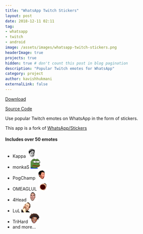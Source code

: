 ```yaml
---
title: "WhatsApp Twitch Stickers"
layout: post
date: 2018-12-11 02:11
tag:
- whatsapp
- twitch
- android
image: /assets/images/whatsapp-twitch-stickers.png
headerImage: true
projects: true
hidden: true # don't count this post in blog pagination
description: "Popular Twitch emotes for WhatsApp"
category: project
author: kavishhukmani
externalLink: false
---
```

[Download](https://github.com/DoubleGremlin181/WhatsApp-Twitch-Stickers/releases/download/3.0/app-debug.apk)

[Source Code](https://github.com/DoubleGremlin181/WhatsApp-Twitch-Stickers)

Use popular Twitch emotes on WhatsApp in the form of stickers.

This app is a fork of [WhatsApp/Stickers](https://github.com/WhatsApp/stickers)

#### Includes over 50 emotes

  - Kappa <img src="https://github.com/DoubleGremlin181/WhatsApp-Twitch-Stickers/blob/master/app/src/main/assets/1/Kappa.webp" alt="drawing" width="32"/>
  - monkaS <img src="https://github.com/DoubleGremlin181/WhatsApp-Twitch-Stickers/blob/master/app/src/main/assets/2/monkaS.webp" alt="drawing" width="32"/> 
  - PogChamp <img src="https://github.com/DoubleGremlin181/WhatsApp-Twitch-Stickers/blob/master/app/src/main/assets/1/PogChamp.webp" alt="drawing" width="32"/>
  - OMEAGLUL <img src="https://github.com/DoubleGremlin181/WhatsApp-Twitch-Stickers/blob/master/app/src/main/assets/2/OMEGALUL.webp" alt="drawing" width="32"/>
  - 4Head <img src="https://github.com/DoubleGremlin181/WhatsApp-Twitch-Stickers/blob/master/app/src/main/assets/1/4Head.webp" alt="drawing" width="32"/>
  - LuL <img src="https://github.com/DoubleGremlin181/WhatsApp-Twitch-Stickers/blob/master/app/src/main/assets/2/LuL.webp" alt="drawing" width="32"/>
  - TriHard <img src="https://github.com/DoubleGremlin181/WhatsApp-Twitch-Stickers/blob/master/app/src/main/assets/1/TriHard.webp" alt="drawing" width="32"/>
  - and more...
